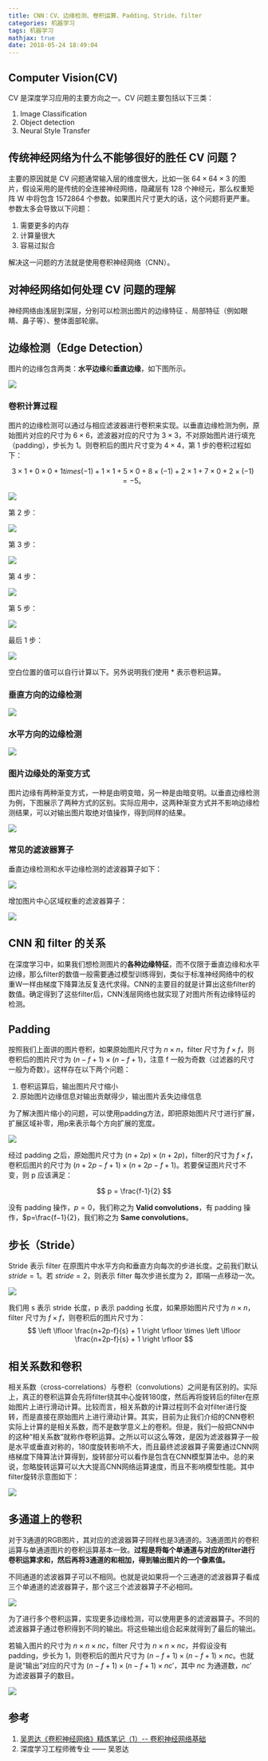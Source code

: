 ```yaml
---
title: CNN：CV、边缘检测、卷积运算、Padding、Stride、filter
categories: 机器学习
tags: 机器学习
mathjax: true
date: 2018-05-24 18:49:04
---
```


## Computer Vision(CV)

CV 是深度学习应用的主要方向之一。CV 问题主要包括以下三类：
1. Image Classification
2. Object detection
3. Neural Style Transfer

## 传统神经网络为什么不能够很好的胜任 CV 问题？

主要的原因就是 CV 问题通常输入层的维度很大，比如一张 $64 \times 64 \times 3$ 的图片，假设采用的是传统的全连接神经网络，隐藏层有 128 个神经元，那么权重矩阵 W 中将包含 1572864 个参数。如果图片尺寸更大的话，这个问题将更严重。参数太多会导致以下问题：

1. 需要更多的内存
2. 计算量很大
3. 容易过拟合

解决这一问题的方法就是使用卷积神经网络（CNN）。


## 对神经网络如何处理 CV 问题的理解

神经网络由浅层到深层，分别可以检测出图片的边缘特征 、局部特征（例如眼睛、鼻子等）、整体面部轮廓。

## 边缘检测（Edge Detection）

图片的边缘包含两类：**水平边缘**和**垂直边缘**，如下图所示。

![](/img/cnn_base1.png)

### 卷积计算过程

图片的边缘检测可以通过与相应滤波器进行卷积来实现。以垂直边缘检测为例，原始图片对应的尺寸为 $6 \times 6$，滤波器对应的尺寸为 $3 \times 3$，不对原始图片进行填充（padding），步长为 1。则卷积后的图片尺寸变为 $4 \times 4$，第 1 步的卷积过程如下：

$$
3 \times 1 + 0 \times 0 + 1 times (-1) + 1 \times 1 + 5 \times 0 + 8 \times (-1) + 2 \times 1 + 7 \times 0 + 2\times (-1) = -5。
$$

![](/img/cnn_base2.png)

第 2 步：

![](/img/cnn_base3.png)

第 3 步：

![](/img/cnn_base4.png)

第 4 步：

![](/img/cnn_base5.png)

第 5 步：

![](/img/cnn_base6.png)

最后 1 步：

![](/img/cnn_base7.png)

空白位置的值可以自行计算以下。另外说明我们使用 $*$ 表示卷积运算。

### 垂直方向的边缘检测

![](/img/cnn_base8.png)

### 水平方向的边缘检测

![](/img/cnn_base9.png)

### 图片边缘处的渐变方式

图片边缘有两种渐变方式，一种是由明变暗，另一种是由暗变明。以垂直边缘检测为例，下图展示了两种方式的区别。实际应用中，这两种渐变方式并不影响边缘检测结果，可以对输出图片取绝对值操作，得到同样的结果。

![](/img/cnn_base10.png)

### 常见的滤波器算子

垂直边缘检测和水平边缘检测的滤波器算子如下：

![](/img/cnn_base11.png)

增加图片中心区域权重的滤波器算子：

![](/img/cnn_base12.png)

## CNN 和 filter 的关系

在深度学习中，如果我们想检测图片的**各种边缘特征**，而不仅限于垂直边缘和水平边缘，那么filter的数值一般需要通过模型训练得到，类似于标准神经网络中的权重W一样由梯度下降算法反复迭代求得。CNN的主要目的就是计算出这些filter的数值。确定得到了这些filter后，CNN浅层网络也就实现了对图片所有边缘特征的检测。

## Padding

按照我们上面讲的图片卷积，如果原始图片尺寸为 $n \times n$，filter 尺寸为 $f \times f$，则卷积后的图片尺寸为 $(n-f+1) \times (n-f+1)$，注意 f 一般为奇数（过滤器的尺寸一般为奇数）。这样存在以下两个问题：

1. 卷积运算后，输出图片尺寸缩小
2. 原始图片边缘信息对输出贡献得少，输出图片丢失边缘信息

为了解决图片缩小的问题，可以使用padding方法，即把原始图片尺寸进行扩展，扩展区域补零，用p来表示每个方向扩展的宽度。

![](/img/cnn_base13.png)

经过 padding 之后，原始图片尺寸为 $(n+2p) \times (n + 2p)$，filter的尺寸为 $f \times f$，卷积后图片的尺寸为 $(n+2p-f+1) \times (n+2p-f+1)$。若要保证图片尺寸不变，则 p 应该满足：

$$
p = \frac{f-1}{2}
$$

没有 padding 操作，$p=0$，我们称之为 **Valid convolutions**，有 padding 操作，$p=\frac{f−1}{2}，我们称之为 **Same convolutions**。

## 步长（Stride）

Stride 表示 filter 在原图片中水平方向和垂直方向每次的步进长度。之前我们默认 $stride=1$。若 $stride=2$，则表示 filter 每次步进长度为 2，即隔一点移动一次。

![](/img/cnn_base14.png)

我们用 s 表示 stride 长度，p 表示 padding 长度，如果原始图片尺寸为 $n \times n$，filter 尺寸为 $f \times f$，则卷积后的图片尺寸为：
$$
\left \lfloor \frac{n+2p-f}{s} + 1 \right \rfloor \times \left \lfloor \frac{n+2p-f}{s} + 1 \right \rfloor
$$

## 相关系数和卷积

相关系数（cross-correlations）与卷积（convolutions）之间是有区别的。实际上，真正的卷积运算会先将filter绕其中心旋转180度，然后再将旋转后的filter在原始图片上进行滑动计算。比较而言，相关系数的计算过程则不会对filter进行旋转，而是直接在原始图片上进行滑动计算。其实，目前为止我们介绍的CNN卷积实际上计算的是相关系数，而不是数学意义上的卷积。但是，我们一般把CNN中的这种“相关系数”就称作卷积运算。之所以可以这么等效，是因为滤波器算子一般是水平或垂直对称的，180度旋转影响不大，而且最终滤波器算子需要通过CNN网络梯度下降算法计算得到，旋转部分可以看作是包含在CNN模型算法中。总的来说，忽略旋转运算可以大大提高CNN网络运算速度，而且不影响模型性能。其中filter旋转示意图如下：

![](/img/cnn_base15.png)

## 多通道上的卷积

对于3通道的RGB图片，其对应的滤波器算子同样也是3通道的。3通道图片的卷积运算与单通道图片的卷积运算基本一致。**过程是将每个单通道与对应的filter进行卷积运算求和，然后再将3通道的和相加，得到输出图片的一个像素值。**

不同通道的滤波器算子可以不相同。也就是说如果将一个三通道的滤波器算子看成三个单通道的滤波器算子，那个这三个滤波器算子不必相同。

![](/img/cnn_base16.png)

为了进行多个卷积运算，实现更多边缘检测，可以使用更多的滤波器算子。不同的滤波器算子通过卷积得到不同的输出。将这些输出组合起来就得到了最后的输出。

若输入图片的尺寸为 $n \times n \times nc$，filter 尺寸为 $n \times n \times nc$，并假设没有 padding，步长为 1，则卷积后的图片尺寸为 $(n-f+1) \times (n-f+1)\times nc$。也就是说“输出”对应的尺寸为 $(n-f+1) \times (n-f+1) \times {nc}'$，其中 $nc$ 为通道数，${nc}'$ 为滤波器算子的数目。

![](/img/cnn_base17.png)

## 参考
1. [吴恩达《卷积神经网络》精炼笔记（1）-- 卷积神经网络基础](https://mp.weixin.qq.com/s?__biz=MzIwOTc2MTUyMg==&mid=2247484005&idx=1&sn=2e40be17ad50cc4253a026c37910766a&chksm=976fa7f8a0182eee1fc5f8dde25a87a40f34eb6889cb0927e11f5ce1eaf5ced7fc42950f2b30&scene=21#wechat_redirect)
2. 深度学习工程师微专业 —— 吴恩达

